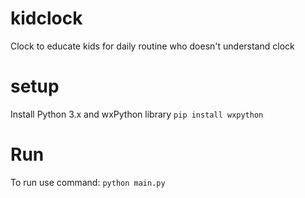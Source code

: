 # kidclock

Clock to educate kids for daily routine who doesn't understand clock

# setup

Install Python 3.x and wxPython library
`pip install wxpython`

# Run 

To run use command:
`python main.py`
